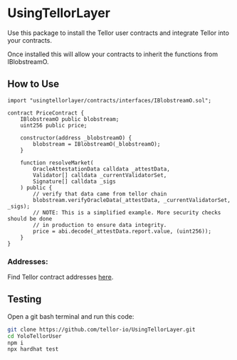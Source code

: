 # UsingTellorLayer

Use this package to install the Tellor user contracts and integrate Tellor into your contracts.

Once installed this will allow your contracts to inherit the functions from IBlobstreamO.

## How to Use

```solidity
import "usingtellorlayer/contracts/interfaces/IBlobstreamO.sol";

contract PriceContract {
    IBlobstreamO public blobstream;
    uint256 public price;

    constructor(address _blobstreamO) {
        blobstream = IBlobstreamO(_blobstreamO);
    }

    function resolveMarket(
        OracleAttestationData calldata _attestData,
        Validator[] calldata _currentValidatorSet,
        Signature[] calldata _sigs
    ) public {
        // verify that data came from tellor chain
        blobstream.verifyOracleData(_attestData, _currentValidatorSet, _sigs);
        // NOTE: This is a simplified example. More security checks should be done
        // in production to ensure data integrity.
        price = abi.decode(_attestData.report.value, (uint256));
    }
}
```

### Addresses:
Find Tellor contract addresses [here](https://docs.tellor.io/layer-docs/using-tellor-data/integrating-tellor-data).

## Testing
Open a git bash terminal and run this code:

```bash
git clone https://github.com/tellor-io/UsingTellorLayer.git
cd YoloTellorUser
npm i
npx hardhat test
```